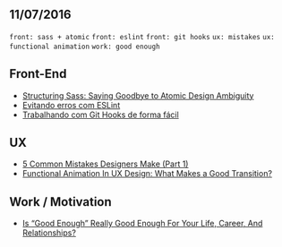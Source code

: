11/07/2016
----------

`front: sass + atomic` `front: eslint` `front: git hooks` `ux: mistakes` `ux: functional animation` `work: good enough`

## Front-End

- [Structuring Sass: Saying Goodbye to Atomic Design Ambiguity](http://webdesign.tutsplus.com/articles/structuring-sass-saying-goodbye-to-atomic-design-ambiguity--cms-26679)
- [Evitando erros com ESLint](https://medium.com/@oieduardorabelo/evitando-erros-com-eslint-91b5a4bb9471#.r50cxyqhx)
- [Trabalhando com Git Hooks de forma fácil](https://willianjusten.com.br/trabalhando-com-git-hooks-de-forma-facil/)

## UX

- [5 Common Mistakes Designers Make (Part 1)](https://uxdesign.cc/5-common-mistakes-designers-make-part-1-644409277bfc#.sesfthipd)
- [Functional Animation In UX Design: What Makes a Good Transition?](http://babich.biz/functional-animation-in-ux-design-what-makes-a-good-transition/)

## Work / Motivation

- [Is “Good Enough” Really Good Enough For Your Life, Career, And Relationships?](https://medium.com/@dariusforoux/is-good-enough-really-good-enough-for-your-life-career-and-relationships-556fa9c209e4#.ekj8klmgf)
